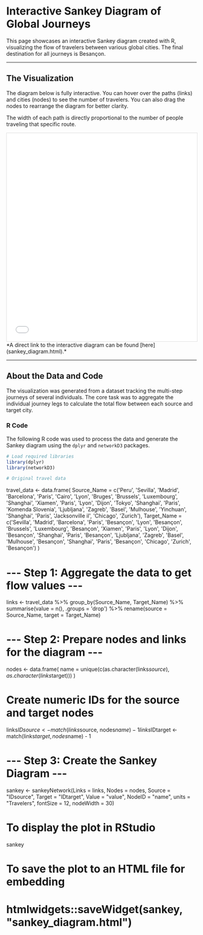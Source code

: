 # Interactive Sankey Diagram of Global Journeys

This page showcases an interactive Sankey diagram created with R, visualizing the flow of travelers between various global cities. The final destination for all journeys is Besançon.

---

## The Visualization

The diagram below is fully interactive. You can hover over the paths (links) and cities (nodes) to see the number of travelers. You can also drag the nodes to rearrange the diagram for better clarity.

The width of each path is directly proportional to the number of people traveling that specific route.

<!-- This uses HTML to embed your interactive R output directly into the page -->
<iframe src="sankey_diagram.html" width="100%" height="550px" style="border:1px solid #ddd;"></iframe>

<br>
*A direct link to the interactive diagram can be found [here](sankey_diagram.html).*

---

## About the Data and Code

The visualization was generated from a dataset tracking the multi-step journeys of several individuals. The core task was to aggregate the individual journey legs to calculate the total flow between each source and target city.

### R Code

The following R code was used to process the data and generate the Sankey diagram using the `dplyr` and `networkD3` packages.

```R
# Load required libraries
library(dplyr)
library(networkD3)

# Original travel data
```
travel_data <- data.frame(
  Source_Name = c('Peru', 'Sevilla', 'Madrid', 'Barcelona', 'Paris', 'Cairo', 'Lyon', 'Bruges', 'Brussels', 'Luxembourg', 'Shanghai', 'Xiamen', 'Paris', 'Lyon', 'Dijon', 'Tokyo', 'Shanghai', 'Paris', 'Komenda Slovenia', 'Ljubljana', 'Zagreb', 'Basel', 'Mulhouse', 'Yinchuan', 'Shanghai', 'Paris', 'Jacksonville il', 'Chicago', 'Zurich'),
  Target_Name = c('Sevilla', 'Madrid', 'Barcelona', 'Paris', 'Besançon', 'Lyon', 'Besançon', 'Brussels', 'Luxembourg', 'Besançon', 'Xiamen', 'Paris', 'Lyon', 'Dijon', 'Besançon', 'Shanghai', 'Paris', 'Besançon', 'Ljubljana', 'Zagreb', 'Basel', 'Mulhouse', 'Besançon', 'Shanghai', 'Paris', 'Besançon', 'Chicago', 'Zurich', 'Besançon')
)

# --- Step 1: Aggregate the data to get flow values ---
links <- travel_data %>%
  group_by(Source_Name, Target_Name) %>%
  summarise(value = n(), .groups = 'drop') %>%
  rename(source = Source_Name, target = Target_Name)


# --- Step 2: Prepare nodes and links for the diagram ---
nodes <- data.frame(
  name = unique(c(as.character(links$source), as.character(links$target)))
)

# Create numeric IDs for the source and target nodes
links$IDsource <- match(links$source, nodes$name) - 1
links$IDtarget <- match(links$target, nodes$name) - 1


# --- Step 3: Create the Sankey Diagram ---
sankey <- sankeyNetwork(Links = links, Nodes = nodes,
                        Source = "IDsource", Target = "IDtarget",
                        Value = "value", NodeID = "name",
                        units = "Travelers",
                        fontSize = 12, nodeWidth = 30)

# To display the plot in RStudio
sankey

# To save the plot to an HTML file for embedding
# htmlwidgets::saveWidget(sankey, "sankey_diagram.html")
```